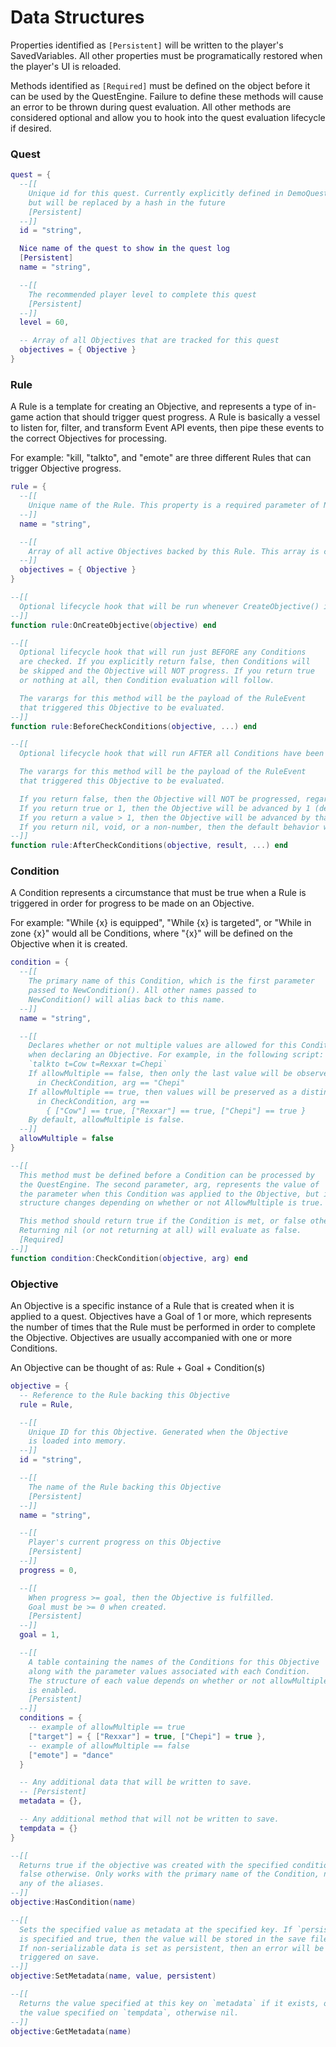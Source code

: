 # Data Structures

Properties identified as `[Persistent]` will be written to the player's SavedVariables. All other properties must be programatically restored when the player's UI is reloaded.

Methods identified as `[Required]` must be defined on the object before it can be used by the QuestEngine. Failure to define these methods will cause an error to be thrown during quest evaluation. All other methods are considered optional and allow you to hook into the quest evaluation lifecycle if desired.

### Quest

```lua
quest = {
  --[[
    Unique id for this quest. Currently explicitly defined in DemoQuestDB,
    but will be replaced by a hash in the future
    [Persistent]
  --]]
  id = "string",

  Nice name of the quest to show in the quest log
  [Persistent]
  name = "string",

  --[[
    The recommended player level to complete this quest
    [Persistent]
  --]]
  level = 60,

  -- Array of all Objectives that are tracked for this quest
  objectives = { Objective }
}
```

### Rule

A Rule is a template for creating an Objective, and represents a type of in-game action that should trigger quest progress. A Rule is basically a vessel to listen for, filter, and transform Event API events, then pipe these events to the correct Objectives for processing.

For example: "kill, "talkto", and "emote" are three different Rules that can trigger Objective progress.

```lua
rule = {
  --[[
    Unique name of the Rule. This property is a required parameter of NewRule() and will set on this property on the returned object. This is also the name of the RuleEvent you will publish to in order to process Objectives backed by this Rule.
  --]]
  name = "string",

  --[[
    Array of all active Objectives backed by this Rule. This array is created when NewRule() is called and populated each time CreateObjective() is called.
  --]]
  objectives = { Objective }
}

--[[
  Optional lifecycle hook that will be run whenever CreateObjective() is run for this Rule. This is the last step before CreateObjective() returns.
--]]
function rule:OnCreateObjective(objective) end

--[[
  Optional lifecycle hook that will run just BEFORE any Conditions
  are checked. If you explicitly return false, then Conditions will
  be skipped and the Objective will NOT progress. If you return true
  or nothing at all, then Condition evaluation will follow.

  The varargs for this method will be the payload of the RuleEvent
  that triggered this Objective to be evaluated.
--]]
function rule:BeforeCheckConditions(objective, ...) end

--[[
  Optional lifecycle hook that will run AFTER all Conditions have been checked, but BEFORE the Objective is progressed. The second argument, "result", will be true if all Conditions were evaluated as true, false otherwise.

  The varargs for this method will be the payload of the RuleEvent
  that triggered this Objective to be evaluated.

  If you return false, then the Objective will NOT be progressed, regardless of the Condition result.
  If you return true or 1, then the Objective will be advanced by 1 (default behavior).
  If you return a value > 1, then the Objective will be advanced by that amount.
  If you return nil, void, or a non-number, then the default behavior will be observed.
--]]
function rule:AfterCheckConditions(objective, result, ...) end
```

### Condition

A Condition represents a circumstance that must be true when a Rule is triggered in order for progress to be made on an Objective.

For example: "While {x} is equipped", "While {x} is targeted", or "While in zone {x}" would all be Conditions, where "{x}" will be defined on the Objective when it is created.

```lua
condition = {
  --[[
    The primary name of this Condition, which is the first parameter
    passed to NewCondition(). All other names passed to
    NewCondition() will alias back to this name.
  --]]
  name = "string",

  --[[
    Declares whether or not multiple values are allowed for this Condition
    when declaring an Objective. For example, in the following script:
    `talkto t=Cow t=Rexxar t=Chepi`
    If allowMultiple == false, then only the last value will be observed.
      in CheckCondition, arg == "Chepi"
    If allowMultiple == true, then values will be preserved as a distinct set.
      in CheckCondition, arg ==
        { ["Cow"] == true, ["Rexxar"] == true, ["Chepi"] == true }
    By default, allowMultiple is false.
  --]]
  allowMultiple = false
}

--[[
  This method must be defined before a Condition can be processed by
  the QuestEngine. The second parameter, arg, represents the value of
  the parameter when this Condition was applied to the Objective, but its
  structure changes depending on whether or not AllowMultiple is true.

  This method should return true if the Condition is met, or false otherwise.
  Returning nil (or not returning at all) will evaluate as false.
  [Required]
--]]
function condition:CheckCondition(objective, arg) end
```

### Objective

An Objective is a specific instance of a Rule that is created when it is applied to a quest. Objectives have a Goal of 1 or more, which represents the number of times that the Rule must be performed in order to complete the Objective. Objectives are usually accompanied with one or more Conditions.

An Objective can be thought of as: Rule + Goal + Condition(s)

```lua
objective = {
  -- Reference to the Rule backing this Objective
  rule = Rule,

  --[[
    Unique ID for this Objective. Generated when the Objective
    is loaded into memory.
  --]]
  id = "string",

  --[[
    The name of the Rule backing this Objective
    [Persistent]
  --]]
  name = "string",

  --[[
    Player's current progress on this Objective
    [Persistent]
  --]]
  progress = 0,

  --[[
    When progress >= goal, then the Objective is fulfilled.
    Goal must be >= 0 when created.
    [Persistent]
  --]]
  goal = 1,

  --[[
    A table containing the names of the Conditions for this Objective
    along with the parameter values associated with each Condition.
    The structure of each value depends on whether or not allowMultiple
    is enabled.
    [Persistent]
  --]]
  conditions = {
    -- example of allowMultiple == true
    ["target"] = { ["Rexxar"] = true, ["Chepi"] = true },
    -- example of allowMultiple == false
    ["emote"] = "dance"
  }

  -- Any additional data that will be written to save.
  -- [Persistent]
  metadata = {},

  -- Any additional method that will not be written to save.
  tempdata = {}
}

--[[
  Returns true if the objective was created with the specified condition,
  false otherwise. Only works with the primary name of the Condition, not
  any of the aliases.
--]]
objective:HasCondition(name)

--[[
  Sets the specified value as metadata at the specified key. If `persistent`
  is specified and true, then the value will be stored in the save file.
  If non-serializable data is set as persistent, then an error will be
  triggered on save.
--]]
objective:SetMetadata(name, value, persistent)

--[[
  Returns the value specified at this key on `metadata` if it exists, otherwise
  the value specified on `tempdata`, otherwise nil.
--]]
objective:GetMetadata(name)
```